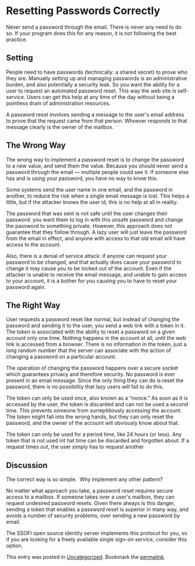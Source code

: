 #  Resetting Passwords Correctly

Never send a password through the email. There is never any need to do so. If your program does this for any reason, it is not following the best practice.

## Setting

People need to have passwords (technically: a shared secret) to prove who they are. Manually setting up and managing passwords is an administrative burden, and also potentially a security leak. So you want the ability for a user to request an automated password reset. This way the web site is self-service. Users can get this help at any time of the day without being a pointless drain of administration resources.  

A password reset involves sending a message to the user's email address to prove that the request came from that person. Whoever responds to that message clearly is the owner of the mailbox.

## The Wrong Way

The wrong way to implement a password reset is to change the password to a new value, and send them the value. Because you should never send a password through the email — multiple people could see it. If someone else has and is using your password, you have no way to know this.  

Some systems send the user name in one email, and the password in another, to reduce the risk when a single email message is lost. This helps a little, but if the attacker knows the user id, this is no help at all in reality.  

The password that was sent is not safe until the user changes their password: you want them to log in with this unsafe password and change the password to something private. However, this approach does not guarantee that they follow through. A lazy user will just leave the password from the email in effect, and anyone with access to that old email will have access to the account.  

Also, there is a denial of service attack: if anyone can request your password to be changed, and that actually does cause your password to change it may cause you to be locked out of the account. Even if the attacker is unable to receive the email message, and unable to gain access to your account, it is a bother for you causing you to have to reset your password again.

## The Right Way

User requests a password reset like normal, but instead of changing the password and sending it to the user, you send a web link with a token in it. The token is associated with the ability to reset a password on a given account only one time. Nothing happens in the account at all, until the web link is accessed from a browser. There is no information in the token, just a long random number that the server can associate with the action of changing a password on a particular account.  

The operation of changing the password happens over a secure socket which guarantees privacy and therefore security. No password is ever present in an email message. Since the only thing they can do is reset the password, there is no possibility that lazy users will fail to do this.  

The token can only be used once, also known as a “nonce.” As soon as it is accessed by the user, the token is discarded and can not be used a second time. This prevents someone from surreptitiously accessing the account. The token might fall into the wrong hands, but they can only reset the password, and the owner of the account will obviously know about that.  

The token can only be used for a period time, like 24 hours (or less). Any token that is not used int hat time can be discarded and forgotten about. If a request times out, the user simply has to request another

## Discussion

The correct way is so simple.  Why implement any other pattern?  

No matter what approach you take, a password reset requires secure access to a mailbox. If someone takes over a user's mailbox, they can request undesired password resets. Given there always is this danger, sending a token that enables a password reset is superior in many way, and avoids a number of security problems, over sending a new password by email.  

The SSOFI open source identity server implements this protocol for you, so if you are looking for a freely available single sign-on service, consider this option.

This entry was posted in [Uncategorized](https://agiletribe.purplehillsbooks.com/category/uncategorized/). Bookmark the [permalink](https://agiletribe.purplehillsbooks.com/2016/03/10/resetting-passwords-the-right-way/ "Permalink to Resetting Passwords the Right Way").